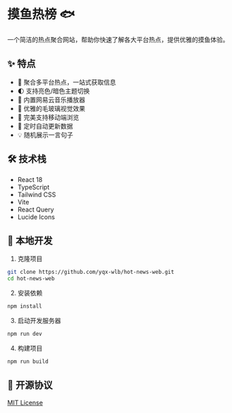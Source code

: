 # 摸鱼热榜 🐟

一个简洁的热点聚合网站，帮助你快速了解各大平台热点，提供优雅的摸鱼体验。

## ✨ 特点

- 🎯 聚合多平台热点，一站式获取信息
- 🌓 支持亮色/暗色主题切换
- 🎵 内置网易云音乐播放器
- 💫 优雅的毛玻璃视觉效果
- 📱 完美支持移动端浏览
- 🔄 定时自动更新数据
- 💡 随机展示一言句子

## 🛠️ 技术栈

- React 18
- TypeScript
- Tailwind CSS
- Vite
- React Query
- Lucide Icons

## 🚀 本地开发

1. 克隆项目

```bash
git clone https://github.com/yqx-wlb/hot-news-web.git
cd hot-news-web
```

2. 安装依赖

```bash
npm install
```

3. 启动开发服务器

```bash
npm run dev
```

4. 构建项目

```bash
npm run build
```

## 📝 开源协议

[MIT License](LICENSE)
